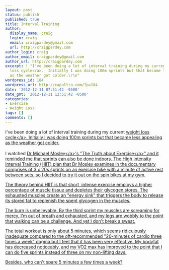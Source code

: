```yaml
---
layout: post
status: publish
published: true
title: Interval Training
author:
  display_name: craig
  login: craig
  email: craigpardey@gmail.com
  url: http://craigpardey.com
author_login: craig
author_email: craigpardey@gmail.com
author_url: http://craigpardey.com
excerpt: ! "I've been doing a lot of interval training during my current <a href=\"http:/&#47;capultra.com&#47;body-weight&#47;\">weight
  loss cycle</a>.  Initially I was doing 100m sprints but that became less appealing
  as the weather got colder.\r\n"
wordpress_id: 184
wordpress_url: http://capultra.com/?p=184
date: '2012-12-11 07:51:42 -0500'
date_gmt: '2012-12-11 12:51:42 -0500'
categories:
- Exercise
- Weight Loss
tags: []
comments: []
---
```

<p>I've been doing a lot of interval training during my current <a href="http:/&#47;capultra.com&#47;body-weight&#47;">weight loss cycle<&#47;a>.  Initially I was doing 100m sprints but that became less appealing as the weather got colder.<br />
<a id="more"></a><a id="more-184"></a><br />
I watched <a href="https:/&#47;twitter.com&#47;DrMichaelMosley">Dr Michael Mosley<&#47;a>'s "<a href="http:&#47;&#47;www.bbc.co.uk&#47;programmes&#47;b01cywtq">The Truth about Exercise<&#47;a>" and it reminded me that sprints can also be done indoors.  The High Intensity Interval Training (HIIT) plan that Dr Mosley examines in the documentary comprises of 3 x 20s sprints on an exercise bike with a minute of active rest between sets, so I decided to try it out on the spin bikes at my gym.</p>
<p>The theory behind HIIT is that short, intense exercise employs a higher percentage of muscle tissue and depletes their glycogen stores.  The exhausted muscles create an "energy sink" that triggers the body to release its stored fat to replenish the spent glycogen in the muscles.</p>
<p>The burn is unbelievable.  By the third sprint my muscles are screaming for mercy, I'm out of breath and exhausted, and my legs are wobbly to the point that walking can be a challenge.  And yet I don't break a sweat.  </p>
<p>The total workout is only about 5 minutes, which seems ridiculously inadequate compared to the oft-recommended "20-minutes of cardio three times a week" dogma but I feel that it has been very effective.  My bodyfat has decreased noticeably, and my VO2 max has improved to the point that I can do five sprints instead of three on my non-lifting days.</p>
<p>Besides, who can't spare 5 minutes a few times a week?</p>

